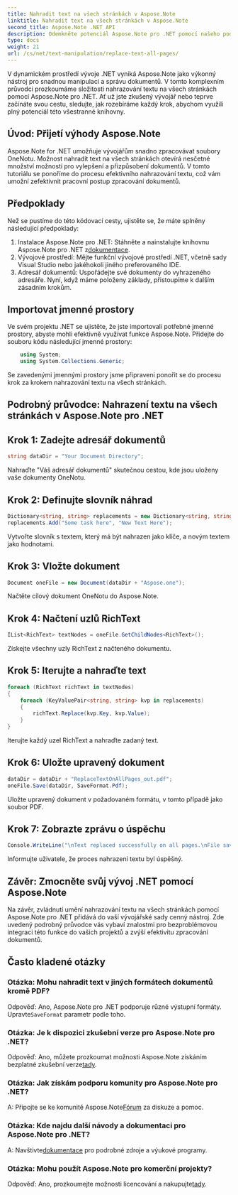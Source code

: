 ```yaml
---
title: Nahradit text na všech stránkách v Aspose.Note
linktitle: Nahradit text na všech stránkách v Aspose.Note
second_title: Aspose.Note .NET API
description: Odemkněte potenciál Aspose.Note pro .NET pomocí našeho podrobného průvodce nahrazením textu na všech stránkách. Zefektivněte zpracování dokumentů bez námahy.
type: docs
weight: 21
url: /cs/net/text-manipulation/replace-text-all-pages/
---
```

V dynamickém prostředí vývoje .NET vyniká Aspose.Note jako výkonný nástroj pro snadnou manipulaci a správu dokumentů. V tomto komplexním průvodci prozkoumáme složitosti nahrazování textu na všech stránkách pomocí Aspose.Note pro .NET. Ať už jste zkušený vývojář nebo teprve začínáte svou cestu, sledujte, jak rozebíráme každý krok, abychom využili plný potenciál této všestranné knihovny.
## Úvod: Přijetí výhody Aspose.Note
Aspose.Note for .NET umožňuje vývojářům snadno zpracovávat soubory OneNotu. Možnost nahradit text na všech stránkách otevírá nesčetné množství možností pro vylepšení a přizpůsobení dokumentů. V tomto tutoriálu se ponoříme do procesu efektivního nahrazování textu, což vám umožní zefektivnit pracovní postup zpracování dokumentů.
## Předpoklady
Než se pustíme do této kódovací cesty, ujistěte se, že máte splněny následující předpoklady:
1.  Instalace Aspose.Note pro .NET: Stáhněte a nainstalujte knihovnu Aspose.Note pro .NET z[dokumentace](https://reference.aspose.com/note/net/).
2. Vývojové prostředí: Mějte funkční vývojové prostředí .NET, včetně sady Visual Studio nebo jakéhokoli jiného preferovaného IDE.
3. Adresář dokumentů: Uspořádejte své dokumenty do vyhrazeného adresáře.
Nyní, když máme položeny základy, přistoupíme k dalším zásadním krokům.
## Importovat jmenné prostory
Ve svém projektu .NET se ujistěte, že jste importovali potřebné jmenné prostory, abyste mohli efektivně využívat funkce Aspose.Note. Přidejte do souboru kódu následující jmenné prostory:
```csharp
    using System;
    using System.Collections.Generic;
```
Se zavedenými jmennými prostory jsme připraveni ponořit se do procesu krok za krokem nahrazování textu na všech stránkách.
## Podrobný průvodce: Nahrazení textu na všech stránkách v Aspose.Note pro .NET
## Krok 1: Zadejte adresář dokumentů
```csharp
string dataDir = "Your Document Directory";
```
Nahraďte "Váš adresář dokumentů" skutečnou cestou, kde jsou uloženy vaše dokumenty OneNotu.
## Krok 2: Definujte slovník náhrad
```csharp
Dictionary<string, string> replacements = new Dictionary<string, string>();
replacements.Add("Some task here", "New Text Here");
```
Vytvořte slovník s textem, který má být nahrazen jako klíče, a novým textem jako hodnotami.
## Krok 3: Vložte dokument
```csharp
Document oneFile = new Document(dataDir + "Aspose.one");
```
Načtěte cílový dokument OneNotu do Aspose.Note.
## Krok 4: Načtení uzlů RichText
```csharp
IList<RichText> textNodes = oneFile.GetChildNodes<RichText>();
```
Získejte všechny uzly RichText z načteného dokumentu.
## Krok 5: Iterujte a nahraďte text
```csharp
foreach (RichText richText in textNodes)
{
    foreach (KeyValuePair<string, string> kvp in replacements)
    {
        richText.Replace(kvp.Key, kvp.Value);
    }
}
```
Iterujte každý uzel RichText a nahraďte zadaný text.
## Krok 6: Uložte upravený dokument
```csharp
dataDir = dataDir + "ReplaceTextOnAllPages_out.pdf";
oneFile.Save(dataDir, SaveFormat.Pdf);
```
Uložte upravený dokument v požadovaném formátu, v tomto případě jako soubor PDF.
## Krok 7: Zobrazte zprávu o úspěchu
```csharp
Console.WriteLine("\nText replaced successfully on all pages.\nFile saved at " + dataDir);
```
Informujte uživatele, že proces nahrazení textu byl úspěšný.
## Závěr: Zmocněte svůj vývoj .NET pomocí Aspose.Note
Na závěr, zvládnutí umění nahrazování textu na všech stránkách pomocí Aspose.Note pro .NET přidává do vaší vývojářské sady cenný nástroj. Zde uvedený podrobný průvodce vás vybaví znalostmi pro bezproblémovou integraci této funkce do vašich projektů a zvýší efektivitu zpracování dokumentů.
## Často kladené otázky
### Otázka: Mohu nahradit text v jiných formátech dokumentů kromě PDF?
 Odpověď: Ano, Aspose.Note pro .NET podporuje různé výstupní formáty. Upravte`SaveFormat` parametr podle toho.
### Otázka: Je k dispozici zkušební verze pro Aspose.Note pro .NET?
 Odpověď: Ano, můžete prozkoumat možnosti Aspose.Note získáním bezplatné zkušební verze[tady](https://releases.aspose.com/).
### Otázka: Jak získám podporu komunity pro Aspose.Note pro .NET?
 A: Připojte se ke komunitě Aspose.Note[Fórum](https://forum.aspose.com/c/note/28) za diskuze a pomoc.
### Otázka: Kde najdu další návody a dokumentaci pro Aspose.Note pro .NET?
 A: Navštivte[dokumentace](https://reference.aspose.com/note/net/) pro podrobné zdroje a výukové programy.
### Otázka: Mohu použít Aspose.Note pro komerční projekty?
 Odpověď: Ano, prozkoumejte možnosti licencování a nakupujte[tady](https://purchase.aspose.com/buy).